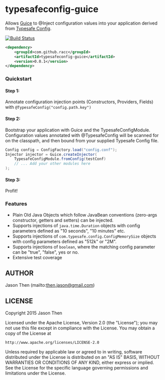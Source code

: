 # typesafeconfig-guice
Allows [Guice](https://github.com/google/guice) to @Inject configuration values into your application derived from [Typesafe Config](https://github.com/typesafehub/config).

[![Build Status](https://travis-ci.org/racc/typesafeconfig-guice.svg?branch=master)](https://travis-ci.org/racc/typesafeconfig-guice)

```xml
<dependency>
    <groupId>com.github.racc</groupId>
    <artifactId>typesafeconfig-guice</artifactId>
    <version>0.0.1</version>
</dependency>
```

### Quickstart
#### Step 1:
Annotate configuration injection points (Constructors, Providers, Fields) with ```@TypesafeConfig("config.path.key")```

#### Step 2:
Bootstrap your application with Guice and the TypesafeConfigModule.
Configuration values annotated with @TypesafeConfig will be scanned for on the classpath, and then bound from your supplied Typesafe Config file.
```java
Config config = ConfigFactory.load("config.conf");
Injector injector = Guice.createInjector(
	TypesafeConfigModule.fromConfig(testConf)
	// ... Add your other modules here
);
```

#### Step 3:
Profit!

### Features
- Plain Old Java Objects which follow JavaBean conventions (zero-args constructor, getters and setters) can be injected. 
- Supports injections of `java.time.Duration` objects with config parameters defined as "10 seconds", "10 minutes" etc.
- Supports injections of `com.typesafe.config.ConfigMemorySize` objects with config parameters defined as "512k" or "2M".
- Supports injections of `boolean`, where the matching config parameter can be "true", "false", yes or no.
- Extensive test coverage

AUTHOR
-----------
Jason Then (mailto:then.jason@gmail.com)


LICENSE
-----------
Copyright 2015 Jason Then

Licensed under the Apache License, Version 2.0 (the "License");
you may not use this file except in compliance with the License.
You may obtain a copy of the License at

    http://www.apache.org/licenses/LICENSE-2.0

Unless required by applicable law or agreed to in writing, software
distributed under the License is distributed on an "AS IS" BASIS,
WITHOUT WARRANTIES OR CONDITIONS OF ANY KIND, either express or implied.
See the License for the specific language governing permissions and
limitations under the License.